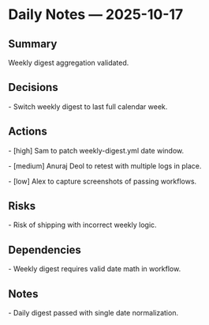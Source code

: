 ﻿# Daily Notes — 2025-10-17



## Summary

Weekly digest aggregation validated.



## Decisions

\- Switch weekly digest to last full calendar week.



## Actions

\- [high] Sam to patch weekly-digest.yml date window.

\- [medium] Anuraj Deol to retest with multiple logs in place.

\- [low] Alex to capture screenshots of passing workflows.



## Risks

\- Risk of shipping with incorrect weekly logic.



## Dependencies

\- Weekly digest requires valid date math in workflow.



## Notes

\- Daily digest passed with single date normalization.





